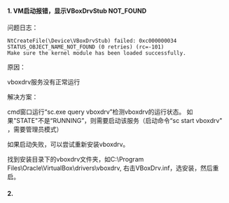#### 1. VM启动报错，显示VBoxDrvStub NOT_FOUND

问题日志：

```
NtCreateFile(\Device\VBoxDrvStub) failed: 0xc000000034
STATUS_OBJECT_NAME_NOT_FOUND (0 retries) (rc=-101)
Make sure the kernel module has been loaded successfully.
```

原因：

vboxdrv服务没有正常运行

解决方案：

cmd窗口运行“sc.exe query vboxdrv”检测vboxdrv的运行状态。 如果"STATE"不是“RUNNING”，则需要启动该服务（启动命令“sc start vboxdrv" ，需要管理员模式）

如果启动失败，可以尝试重新安装vboxdrv。

找到安装目录下的vboxdrv文件夹，如C:\Program Files\Oracle\VirtualBox\drivers\vboxdrv, 右击VBoxDrv.inf，选安装，然后重启。

#### 2.